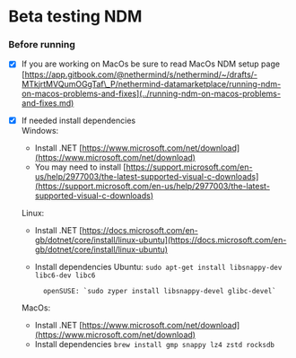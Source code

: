 # Beta testing NDM

### Before running

* [x] If you are working  on MacOs be sure to read MacOs NDM setup page [https://app.gitbook.com/@nethermind/s/nethermind/~/drafts/-MTkjrtMVQumOGgTaf\_P/nethermind-datamarketplace/running-ndm-on-macos-problems-and-fixes](../running-ndm-on-macos-problems-and-fixes.md)
* [x] If needed install dependencies  
  Windows:

  * Install .NET [https://www.microsoft.com/net/download](https://www.microsoft.com/net/download)
  * You may need to install [https://support.microsoft.com/en-us/help/2977003/the-latest-supported-visual-c-downloads](https://support.microsoft.com/en-us/help/2977003/the-latest-supported-visual-c-downloads)

  Linux:

  * Install .NET [https://docs.microsoft.com/en-gb/dotnet/core/install/linux-ubuntu](https://docs.microsoft.com/en-gb/dotnet/core/install/linux-ubuntu)
  * Install dependencies  Ubuntu: `sudo apt-get install libsnappy-dev libc6-dev libc6`

          openSUSE: `sudo zyper install libsnappy-devel glibc-devel`  
  MacOs:

  * Install .NET [https://www.microsoft.com/net/download](https://www.microsoft.com/net/download)
  * Install dependencies `brew install gmp snappy lz4 zstd rocksdb`



